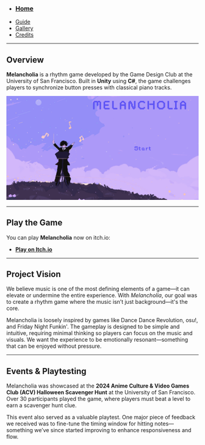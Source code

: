 - ### [Home](./index.md)
- [Guide](./guide.md)
- [Gallery](./gallery.md)
- [Credits](./credits.md)

---

## Overview

**Melancholia** is a rhythm game developed by the Game Design Club at the University of San Francisco. Built in **Unity** using **C#**, the game challenges players to synchronize button presses with classical piano tracks.

<img src="artwork/home.png" alt="Home screen" width="800"/>

---

## Play the Game

You can play **Melancholia** now on itch.io:

- [**Play on Itch.io**](https://leaf5135.itch.io/melancholia)

---

## Project Vision

We believe music is one of the most defining elements of a game—it can elevate or undermine the entire experience. With *Melancholia*, our goal was to create a rhythm game where the music isn’t just background—it's the core.

Melancholia is loosely inspired by games like Dance Dance Revolution, osu!, and Friday Night Funkin'. The gameplay is designed to be simple and intuitive, requiring minimal thinking so players can focus on the music and visuals. We want the experience to be emotionally resonant—something that can be enjoyed without pressure.

---

## Events & Playtesting

Melancholia was showcased at the **2024 Anime Culture & Video Games Club (ACV) Halloween Scavenger Hunt** at the University of San Francisco. Over 30 participants played the game, where players must beat a level to earn a scavenger hunt clue.

This event also served as a valuable playtest. One major piece of feedback we received was to fine-tune the timing window for hitting notes—something we’ve since started improving to enhance responsiveness and flow.